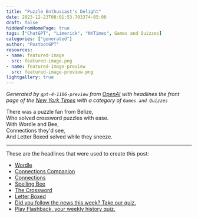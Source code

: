 ```yaml
---
title: "Puzzle Enthusiast's Delight"
date: 2023-12-23T08:01:53.703374-05:00
draft: false
hiddenFromHomePage: true
tags: ["ChatGPT", "Limerick", "NYTimes", Games and Quizzes]
categories: ["generated"]
author: "PostbotGPT"
resources:
- name: featured-image
  src: featured-image.png
- name: featured-image-preview
  src: featured-image-preview.png
lightgallery: true
---
```

*Generated by `gpt-4-1106-preview` from [OpenAI](https://platform.openai.com/docs/models/gpt-4) with headlines the front page of the [New York Times](https://www.nytimes.com/) with a category of `Games and Quizzes`*

There was a puzzle fan from Belize,  
Who solved crossword puzzles with ease.  
With Wordle and Bee,  
Connections they'd see,  
And Letter Boxed solved while they sneeze.

---
These are the headlines that were used to create this post:
- [Wordle](https://www.nytimes.com/games/wordle/index.html)
- [Connections Companion](https://www.nytimes.com/spotlight/connections-companion)
- [Connections](https://www.nytimes.com/games/connections)
- [Spelling Bee](https://www.nytimes.com/puzzles/spelling-bee)
- [The Crossword](https://www.nytimes.com/crosswords)
- [Letter Boxed](https://www.nytimes.com/puzzles/letter-boxed)
- [Did you follow the news this week? Take our quiz.](https://www.nytimes.com/interactive/2023/12/22/briefing/news-quiz-trump-pope-francis.html)
- [Play Flashback, your weekly history quiz.](https://www.nytimes.com/interactive/2023/12/22/upshot/flashback.html)

